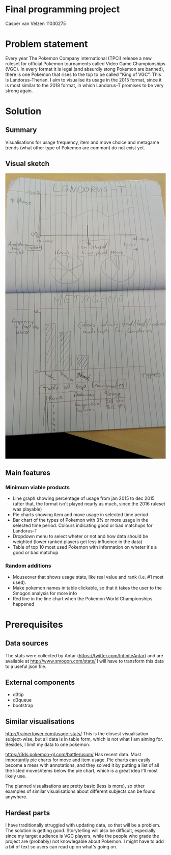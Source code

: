 # Final programming project

Casper van Velzen
11030275

# Problem statement

Every year The Pokemon Company international (TPCi) release a new ruleset for official Pokemon tournaments called Video Game Championships (VGC). In every format it is legal (and absurdly stong Pokemon are banned), there is one Pokemon that rises to the top to be called "King of VGC". This is Landorus-Therian. I aim to visualise its usage in the 2015 format, since it is most similar to the 2018 format, in which Landorus-T promises to be very strong again.

# Solution

## Summary

Visualisations for usage frequency, item and move choice and metagame trends (what other type of Pokemon are common) do not exist yet.

## Visual sketch

![](doc/sketch2.jpg)

## Main features

### Minimum viable products

- Line graph showing percentage of usage from jan 2015 to dec 2015 (after that, the format isn't played nearly as much, since the 2016 ruleset was playable)
- Pie charts showing item and move usage in selected time period
- Bar chart of the types of Pokemon with 3% or more usage in the selected time period. Colours indicating good or bad matchups for Landorus-T
- Dropdown menu to select wheter or not and how data should be weighted (lower ranked players get less influence in the data)
- Table of top 10 most used Pokemon with information on wheter it's a good or bad matchup

### Random additions

- Mouseover that shows usage stats, like real value and rank (i.e. #1 most used).
- Make pokemon names in table clickable, so that it takes the user to the Smogon analysis for more info
- Red line in the line chart when the Pokemon World Championships happened

# Prerequisites

## Data sources

The stats were collected by Antar (https://twitter.com/InfiniteAntar) and are available at http://www.smogon.com/stats/
I will have to transform this data to a useful json file.

## External components

- d3tip
- d3queue
- bootstrap

## Similar visualisations

http://trainertower.com/usage-stats/ This is the closest visualisation subject-wise, but all data is in table form, which is not what I am aiming for. Besides, I limit my data to one pokemon.

https://3ds.pokemon-gl.com/battle/usum/ Has recent data. Most importantly pie charts for move and item usage. Pie charts can easily become a mess with annotations, and they solved it by putting a list of all the listed moves/items below the pie chart, which is a great idea I'll most likely use.

The planned visualisations are pretty basic (less is more), so other examples of similar visualisations about different subjects can be found anywhere.

## Hardest parts

I have traditionally struggled with updating data, so that will be a problem. The solution is getting good.
Storytelling will also be difficult, especially since my target audience is VGC players, while the people who grade the project are (probably) not knowlegable about Pokemon. I might have to add a bit of text so users can read up on what's going on.